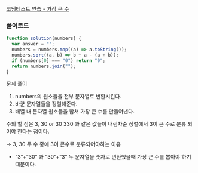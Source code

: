 [코딩테스트 연습 - 가장 큰 수](https://school.programmers.co.kr/learn/courses/30/lessons/42746)

### 풀이코드

```jsx
function solution(numbers) {
  var answer = "";
  numbers = numbers.map((a) => a.toString());
  numbers.sort((a, b) => b + a - (a + b));
  if (numbers[0] === "0") return "0";
  return numbers.join("");
}
```

문제 풀이

1. numbers의 원소들을 전부 문자열로 변환시킨다.
2. 바꾼 문자열들을 정렬해준다.
3. 배열 내 문자열 원소들을 합쳐 가장 큰 수를 만들어낸다.

주의 할 점은 3, 30 or 30 330 과 같은 값들이 내림차순 정렬에서 3이 큰 수로 분류 되어야 한다는 점이다.

→ 3, 30 두 수 중에 3이 큰수로 분류되어야하는 이유

- “3”+”30” 과 “30”+”3” 두 문자열을 숫자로 변환했을때 가장 큰 수를 뽑아야 하기 때문이다.
